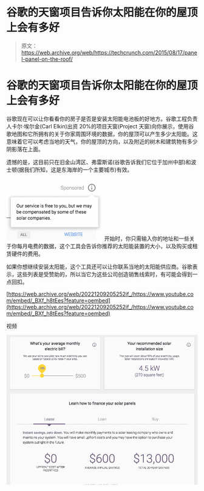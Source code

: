 # 谷歌的天窗项目告诉你太阳能在你的屋顶上会有多好

> 原文：<https://web.archive.org/web/https://techcrunch.com/2015/08/17/panel-panel-on-the-roof/>

# 谷歌的天窗项目告诉你太阳能在你的屋顶上会有多好

谷歌现在可以让你看看你的房子是否是安装太阳能电池板的好地方。谷歌工程负责人卡尔·埃尔金(Carl Elkin)出资 20%的项目天窗(Project 天窗)向你展示，使用谷歌地图和它所拥有的关于你家周围环境的数据，你的屋顶可以产生多少太阳能。这意味着它可以考虑当地的天气，你的屋顶的方向，以及附近的树木和建筑物有多少阴影落在上面。

遗憾的是，这目前只在旧金山湾区、弗雷斯诺(谷歌告诉我们它位于加州中部)和波士顿(据我们所知，这是东海岸的一个主要城市)有效。

![Project_Sunroof-listing](img/aa10f0143c79a436455366dc5b12a715.png)开始时，你只需输入你的地址和一些关于你每月电费的数据，这个工具会告诉你推荐的太阳能装置的大小，以及购买或租赁硬件的费用。

如果你想继续安装太阳能，这个工具还可以让你联系当地的太阳能供应商。谷歌表示，这些列表是受赞助的，所以当它为这些公司创造销售线索时，有可能会得到一点回扣。

[https://web.archive.org/web/20221209205252if_/https://www.youtube.com/embed/_BXf_h8tEes?feature=oembed](https://web.archive.org/web/20221209205252if_/https://www.youtube.com/embed/_BXf_h8tEes?feature=oembed)

视频

![Project_Sunroof_estimates](img/e1c206a3f681aab51400b1dab88d92ae.png)